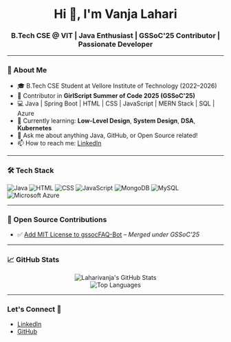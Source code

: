 <h1 align="center">Hi 👋, I'm Vanja Lahari</h1>
<h3 align="center">B.Tech CSE @ VIT | Java Enthusiast | GSSoC'25 Contributor | Passionate Developer</h3>

---

### 💫 About Me

- 🎓 B.Tech CSE Student at Vellore Institute of Technology (2022–2026)
- 🚀 Contributor in **GirlScript Summer of Code 2025 (GSSoC'25)**
- 💻 Java | Spring Boot | HTML | CSS | JavaScript | MERN Stack | SQL | Azure
- 🌱 Currently learning: **Low-Level Design**, **System Design**, **DSA**, **Kubernetes**
- 💬 Ask me about anything Java, GitHub, or Open Source related!
- 📫 How to reach me: [LinkedIn](https://www.linkedin.com/in/your-profile)

---

### 🛠️ Tech Stack

![Java](https://img.shields.io/badge/Java-ED8B00?style=for-the-badge&logo=java&logoColor=white)
![HTML](https://img.shields.io/badge/HTML5-E34F26?style=for-the-badge&logo=html5&logoColor=white)
![CSS](https://img.shields.io/badge/CSS3-1572B6?style=for-the-badge&logo=css3&logoColor=white)
![JavaScript](https://img.shields.io/badge/JavaScript-F7DF1E?style=for-the-badge&logo=javascript&logoColor=black)
![MongoDB](https://img.shields.io/badge/MongoDB-4EA94B?style=for-the-badge&logo=mongodb&logoColor=white)
![MySQL](https://img.shields.io/badge/MySQL-00758F?style=for-the-badge&logo=mysql&logoColor=white)
![Microsoft Azure](https://img.shields.io/badge/Azure-0078D4?style=for-the-badge&logo=microsoft-azure&logoColor=white)

---

### 🌟 Open Source Contributions

- ✅ [Add MIT License to gssocFAQ-Bot](https://github.com/piyushpatelcodes/gssocFAQ-Bot/pull/36) – *Merged under GSSoC'25*

---

### 📈 GitHub Stats

<p align="center">
  <img src="https://github-readme-stats.vercel.app/api?username=Laharivanja&show_icons=true&theme=radical" alt="Laharivanja's GitHub Stats" />
  <br/>
  <img src="https://github-readme-stats.vercel.app/api/top-langs/?username=Laharivanja&layout=compact&theme=radical" alt="Top Languages" />
</p>

---

### Let's Connect 🤝

- [LinkedIn](https://www.linkedin.com/in/your-profile)
- [GitHub](https://github.com/Laharivanja)
